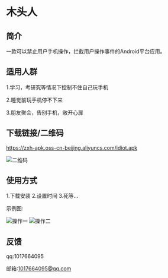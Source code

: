 # 木头人

## 简介
   一款可以禁止用户手机操作，拦截用户操作事件的Android平台应用。
   
## 适用人群
   1.学习，考研究等情况下控制不住自己玩手机
   
   2.睡觉前玩手机停不下来
   
   3.朋友聚会，告别手机，敞开心扉
   
## 下载链接/二维码
  https://zxh-apk.oss-cn-beijing.aliyuncs.com/idiot.apk
  
  ![二维码](https://s2.ax1x.com/2019/08/09/eHxFzQ.png)
   
## 使用方式
  1.下载安装
  2.设置时间
  3.死等...
 
  示例图:
  
  ![操作一](https://s2.ax1x.com/2019/08/09/ebSFDs.jpg)
  ![操作二](https://s2.ax1x.com/2019/08/09/ebSSC8.jpg)
  
## 反馈
  qq:1017664095
  
  邮箱:1017664095@qq.com
